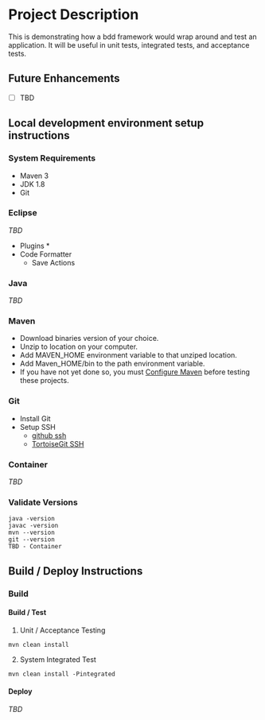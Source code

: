 # Project Description #
This is demonstrating how a bdd framework would wrap around and test an application. It will be useful in unit tests, integrated tests, and acceptance tests.

## Future Enhancements ##
* [ ] TBD

## Local development environment setup instructions ##

### System Requirements ###
* Maven 3
* JDK 1.8
* Git

### Eclipse ###
_TBD_
* Plugins
	* 
* Code Formatter
	* Save Actions

### Java ###
_TBD_

### Maven ###
* Download binaries version of your choice.
* Unzip to location on your computer.
* Add MAVEN_HOME environment variable to that unziped location.
* Add Maven_HOME/bin to the path environment variable.
* If you have not yet done so, you must [Configure Maven](https://github.com/jboss-eap/quickstart/blob/master-eap6/README.md#mavenconfiguration) before testing these projects.

### Git ###
* Install Git
* Setup SSH
	* [github ssh ](https://help.github.com/articles/generating-an-ssh-key/)
	* [TortoiseGit SSH](http://stackoverflow.com/questions/13516119/tortoisegit-with-openssh-key-not-authenticating-using-ssh-agent/33328628#33328628)
	
### Container ###
_TBD_

### Validate Versions ###
```
java -version
javac -version
mvn --version
git --version
TBD - Container
```

## Build / Deploy Instructions ##
### Build ###
#### Build / Test ####
1. Unit / Acceptance Testing
```
mvn clean install
```
2. System Integrated Test
```
mvn clean install -Pintegrated
```

#### Deploy ####
_TBD_